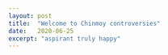 ```yaml
---
layout: post
title:  "Welcome to Chinmoy controversies"
date:   2020-06-25
excerpt: "aspirant truly happy"
---
```

